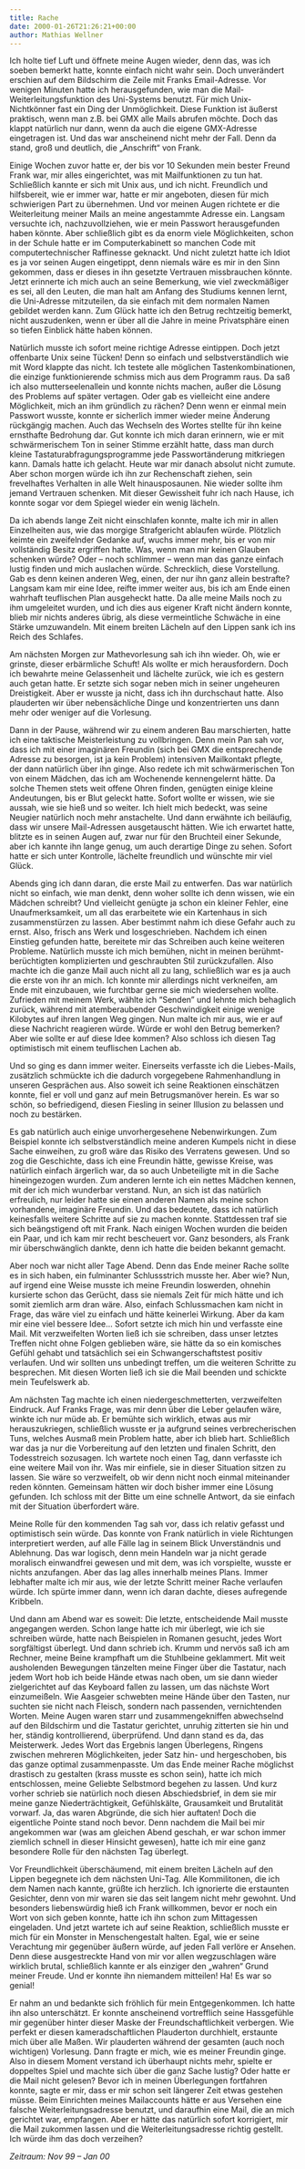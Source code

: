 ```yaml
---
title: Rache
date: 2000-01-26T21:26:21+00:00
author: Mathias Wellner
---
```

Ich holte tief Luft und öffnete meine Augen wieder, denn das, was ich soeben bemerkt hatte, konnte einfach nicht wahr sein. Doch unverändert erschien auf dem Bildschirm die Zeile mit Franks Email-Adresse. Vor wenigen Minuten hatte ich herausgefunden, wie man die Mail-Weiterleitungsfunktion des Uni-Systems benutzt. Für mich Unix-Nichtkönner fast ein Ding der Unmöglichkeit. Diese Funktion ist äußerst praktisch, wenn man z.B. bei GMX alle Mails abrufen möchte. Doch das klappt natürlich nur dann, wenn da auch die eigene GMX-Adresse eingetragen ist. Und das war anscheinend nicht mehr der Fall. Denn da stand, groß und deutlich, die „Anschrift“ von Frank.

Einige Wochen zuvor hatte er, der bis vor 10 Sekunden mein bester Freund Frank war, mir alles eingerichtet, was mit Mailfunktionen zu tun hat. Schließlich kannte er sich mit Unix aus, und ich nicht. Freundlich und hilfsbereit, wie er immer war, hatte er mir angeboten, diesen für mich schwierigen Part zu übernehmen. Und vor meinen Augen richtete er die Weiterleitung meiner Mails an meine angestammte Adresse ein. Langsam versuchte ich, nachzuvollziehen, wie er mein Passwort herausgefunden haben könnte. Aber schließlich gibt es da enorm viele Möglichkeiten, schon in der Schule hatte er im Computerkabinett so manchen Code mit computertechnischer Raffinesse geknackt. Und nicht zuletzt hatte ich Idiot es ja vor seinen Augen eingetippt, denn niemals wäre es mir in den Sinn gekommen, dass er dieses in ihn gesetzte Vertrauen missbrauchen könnte. Jetzt erinnerte ich mich auch an seine Bemerkung, wie viel zweckmäßiger es sei, all den Leuten, die man halt am Anfang des Studiums kennen lernt, die Uni-Adresse mitzuteilen, da sie einfach mit dem normalen Namen gebildet werden kann. Zum Glück hatte ich den Betrug rechtzeitig bemerkt, nicht auszudenken, wenn er über all die Jahre in meine Privatsphäre einen so tiefen Einblick hätte haben können.

Natürlich musste ich sofort meine richtige Adresse eintippen. Doch jetzt offenbarte Unix seine Tücken! Denn so einfach und selbstverständlich wie mit Word klappte das nicht. Ich testete alle möglichen Tastenkombinationen, die einzige funktionierende schmiss mich aus dem Programm raus. Da saß ich also mutterseelenallein und konnte nichts machen, außer die Lösung des Problems auf später vertagen. Oder gab es vielleicht eine andere Möglichkeit, mich an ihm gründlich zu rächen? Denn wenn er einmal mein Passwort wusste, konnte er sicherlich immer wieder meine Änderung rückgängig machen. Auch das Wechseln des Wortes stellte für ihn keine ernsthafte Bedrohung dar. Gut konnte ich mich daran erinnern, wie er mit schwärmerischem Ton in seiner Stimme erzählt hatte, dass man durch kleine Tastaturabfragungsprogramme jede Passwortänderung mitkriegen kann. Damals hatte ich gelacht. Heute war mir danach absolut nicht zumute. Aber schon morgen würde ich ihn zur Rechenschaft ziehen, sein frevelhaftes Verhalten in alle Welt hinausposaunen. Nie wieder sollte ihm jemand Vertrauen schenken. Mit dieser Gewissheit fuhr ich nach Hause, ich konnte sogar vor dem Spiegel wieder ein wenig lächeln.

Da ich abends lange Zeit nicht einschlafen konnte, malte ich mir in allen Einzelheiten aus, wie das morgige Strafgericht ablaufen würde. Plötzlich keimte ein zweifelnder Gedanke auf, wuchs immer mehr, bis er von mir vollständig Besitz ergriffen hatte. Was, wenn man mir keinen Glauben schenken würde? Oder – noch schlimmer – wenn man das ganze einfach lustig finden und mich auslachen würde. Schrecklich, diese Vorstellung. Gab es denn keinen anderen Weg, einen, der nur ihn ganz allein bestrafte? Langsam kam mir eine Idee, reifte immer weiter aus, bis ich am Ende einen wahrhaft teuflischen Plan ausgeheckt hatte. Da alle meine Mails noch zu ihm umgeleitet wurden, und ich dies aus eigener Kraft nicht ändern konnte, blieb mir nichts anderes übrig, als diese vermeintliche Schwäche in eine Stärke umzuwandeln. Mit einem breiten Lächeln auf den Lippen sank ich ins Reich des Schlafes.

Am nächsten Morgen zur Mathevorlesung sah ich ihn wieder. Oh, wie er grinste, dieser erbärmliche Schuft! Als wollte er mich herausfordern. Doch ich bewahrte meine Gelassenheit und lächelte zurück, wie ich es gestern auch getan hatte. Er setzte sich sogar neben mich in seiner ungeheuren Dreistigkeit. Aber er wusste ja nicht, dass ich ihn durchschaut hatte. Also plauderten wir über nebensächliche Dinge und konzentrierten uns dann mehr oder weniger auf die Vorlesung.

Dann in der Pause, während wir zu einem anderen Bau marschierten, hatte ich eine taktische Meisterleistung zu vollbringen. Denn mein Pan sah vor, dass ich mit einer imaginären Freundin (sich bei GMX die entsprechende Adresse zu besorgen, ist ja kein Problem) intensiven Mailkontakt pflegte, der dann natürlich über ihn ginge. Also redete ich mit schwärmerischen Ton von einem Mädchen, das ich am Wochenende kennengelernt hätte. Da solche Themen stets weit offene Ohren finden, genügten einige kleine Andeutungen, bis er Blut geleckt hatte. Sofort wollte er wissen, wie sie aussah, wie sie hieß und so weiter. Ich hielt mich bedeckt, was seine Neugier natürlich noch mehr anstachelte. Und dann erwähnte ich beiläufig, dass wir unsere Mail-Adressen ausgetauscht hätten. Wie ich erwartet hatte, blitzte es in seinen Augen auf, zwar nur für den Bruchteil einer Sekunde, aber ich kannte ihn lange genug, um auch derartige Dinge zu sehen. Sofort hatte er sich unter Kontrolle, lächelte freundlich und wünschte mir viel Glück.

Abends ging ich dann daran, die erste Mail zu entwerfen. Das war natürlich nicht so einfach, wie man denkt, denn woher sollte ich denn wissen, wie ein Mädchen schreibt? Und vielleicht genügte ja schon ein kleiner Fehler, eine Unaufmerksamkeit, um all das erarbeitete wie ein Kartenhaus in sich zusammenstürzen zu lassen. Aber bestimmt nahm ich diese Gefahr auch zu ernst. Also, frisch ans Werk und losgeschrieben. Nachdem ich einen Einstieg gefunden hatte, bereitete mir das Schreiben auch keine weiteren Probleme. Natürlich musste ich mich bemühen, nicht in meinen berühmt-berüchtigten komplizierten und geschraubten Stil zurückzufallen. Also machte ich die ganze Mail auch nicht all zu lang, schließlich war es ja auch die erste von ihr an mich. Ich konnte mir allerdings nicht verkneifen, am Ende mit einzubauen, wie furchtbar gerne sie mich wiedersehen wollte. Zufrieden mit meinem Werk, wählte ich &#8220;Senden&#8221; und lehnte mich behaglich zurück, während mit atemberaubender Geschwindigkeit einige wenige Kilobytes auf ihren langen Weg gingen. Nun malte ich mir aus, wie er auf diese Nachricht reagieren würde. Würde er wohl den Betrug bemerken? Aber wie sollte er auf diese Idee kommen? Also schloss ich diesen Tag optimistisch mit einem teuflischen Lachen ab.

Und so ging es dann immer weiter. Einerseits verfasste ich die Liebes-Mails, zusätzlich schmückte ich die dadurch vorgegebene Rahmenhandlung in unseren Gesprächen aus. Also soweit ich seine Reaktionen einschätzen konnte, fiel er voll und ganz auf mein Betrugsmanöver herein. Es war so schön, so befriedigend, diesen Fiesling in seiner Illusion zu belassen und noch zu bestärken.

Es gab natürlich auch einige unvorhergesehene Nebenwirkungen. Zum Beispiel konnte ich selbstverständlich meine anderen Kumpels nicht in diese Sache einweihen, zu groß wäre das Risiko des Verratens gewesen. Und so zog die Geschichte, dass ich eine Freundin hätte, gewisse Kreise, was natürlich einfach ärgerlich war, da so auch Unbeteiligte mit in die Sache hineingezogen wurden. Zum anderen lernte ich ein nettes Mädchen kennen, mit der ich mich wunderbar verstand. Nun, an sich ist das natürlich erfreulich, nur leider hatte sie einen anderen Namen als meine schon vorhandene, imaginäre Freundin. Und das bedeutete, dass ich natürlich keinesfalls weitere Schritte auf sie zu machen konnte. Stattdessen traf sie sich beängstigend oft mit Frank. Nach einigen Wochen wurden die beiden ein Paar, und ich kam mir recht bescheuert vor. Ganz besonders, als Frank mir überschwänglich dankte, denn ich hatte die beiden bekannt gemacht.

Aber noch war nicht aller Tage Abend. Denn das Ende meiner Rache sollte es in sich haben, ein fulminanter Schlussstrich musste her. Aber wie? Nun, auf irgend eine Weise musste ich meine Freundin loswerden, ohnehin kursierte schon das Gerücht, dass sie niemals Zeit für mich hätte und ich somit ziemlich arm dran wäre. Also, einfach Schlussmachen kam nicht in Frage, das wäre viel zu einfach und hätte keinerlei Wirkung. Aber da kam mir eine viel bessere Idee&#8230; Sofort setzte ich mich hin und verfasste eine Mail. Mit verzweifelten Worten ließ ich sie schreiben, dass unser letztes Treffen nicht ohne Folgen geblieben wäre, sie hätte da so ein komisches Gefühl gehabt und tatsächlich sei ein Schwangerschaftstest positiv verlaufen. Und wir sollten uns unbedingt treffen, um die weiteren Schritte zu besprechen. Mit diesen Worten ließ ich sie die Mail beenden und schickte mein Teufelswerk ab.

Am nächsten Tag machte ich einen niedergeschmetterten, verzweifelten Eindruck. Auf Franks Frage, was mir denn über die Leber gelaufen wäre, winkte ich nur müde ab. Er bemühte sich wirklich, etwas aus mir herauszukriegen, schließlich wusste er ja aufgrund seines verbrecherischen Tuns, welches Ausmaß mein Problem hatte, aber ich blieb hart. Schließlich war das ja nur die Vorbereitung auf den letzten und finalen Schritt, den Todesstreich sozusagen. Ich wartete noch einen Tag, dann verfasste ich eine weitere Mail von ihr. Was mir einfiele, sie in dieser Situation sitzen zu lassen. Sie wäre so verzweifelt, ob wir denn nicht noch einmal miteinander reden könnten. Gemeinsam hätten wir doch bisher immer eine Lösung gefunden. Ich schloss mit der Bitte um eine schnelle Antwort, da sie einfach mit der Situation überfordert wäre.

Meine Rolle für den kommenden Tag sah vor, dass ich relativ gefasst und optimistisch sein würde. Das konnte von Frank natürlich in viele Richtungen interpretiert werden, auf alle Fälle lag in seinem Blick Unverständnis und Ablehnung. Das war logisch, denn mein Handeln war ja nicht gerade moralisch einwandfrei gewesen und mit dem, was ich vorspielte, wusste er nichts anzufangen. Aber das lag alles innerhalb meines Plans. Immer lebhafter malte ich mir aus, wie der letzte Schritt meiner Rache verlaufen würde. Ich spürte immer dann, wenn ich daran dachte, dieses aufregende Kribbeln.

Und dann am Abend war es soweit: Die letzte, entscheidende Mail musste angegangen werden. Schon lange hatte ich mir überlegt, wie ich sie schreiben würde, hatte nach Beispielen in Romanen gesucht, jedes Wort sorgfältigst überlegt. Und dann schrieb ich. Krumm und nervös saß ich am Rechner, meine Beine krampfhaft um die Stuhlbeine geklammert. Mit weit ausholenden Bewegungen tänzelten meine Finger über die Tastatur, nach jedem Wort hob ich beide Hände etwas nach oben, um sie dann wieder zielgerichtet auf das Keyboard fallen zu lassen, um das nächste Wort einzumeißeln. Wie Aasgeier schwebten meine Hände über den Tasten, nur suchten sie nicht nach Fleisch, sondern nach passenden, vernichtenden Worten. Meine Augen waren starr und zusammengekniffen abwechselnd auf den Bildschirm und die Tastatur gerichtet, unruhig zitterten sie hin und her, ständig kontrollierend, überprüfend. Und dann stand es da, das Meisterwerk. Jedes Wort das Ergebnis langen Überlegens, Ringens zwischen mehreren Möglichkeiten, jeder Satz hin- und hergeschoben, bis das ganze optimal zusammenpasste. Um das Ende meiner Rache möglichst drastisch zu gestalten (krass musste es schon sein), hatte ich mich entschlossen, meine Geliebte Selbstmord begehen zu lassen. Und kurz vorher schrieb sie natürlich noch diesen Abschiedsbrief, in dem sie mir meine ganze Niederträchtigkeit, Gefühlskälte, Grausamkeit und Brutalität vorwarf. Ja, das waren Abgründe, die sich hier auftaten! Doch die eigentliche Pointe stand noch bevor. Denn nachdem die Mail bei mir angekommen war (was am gleichen Abend geschah, er war schon immer ziemlich schnell in dieser Hinsicht gewesen), hatte ich mir eine ganz besondere Rolle für den nächsten Tag überlegt.

Vor Freundlichkeit überschäumend, mit einem breiten Lächeln auf den Lippen begegnete ich dem nächsten Uni-Tag. Alle Kommilitonen, die ich dem Namen nach kannte, grüßte ich herzlich. Ich ignorierte die erstaunten Gesichter, denn von mir waren sie das seit langem nicht mehr gewohnt. Und besonders liebenswürdig hieß ich Frank willkommen, bevor er noch ein Wort von sich geben konnte, hatte ich ihn schon zum Mittagessen eingeladen. Und jetzt wartete ich auf seine Reaktion, schließlich musste er mich für ein Monster in Menschengestalt halten. Egal, wie er seine Verachtung mir gegenüber äußern würde, auf jeden Fall verlöre er Ansehen. Denn diese ausgestreckte Hand von mir vor allen wegzuschlagen wäre wirklich brutal, schließlich kannte er als einziger den „wahren“ Grund meiner Freude. Und er konnte ihn niemandem mitteilen! Ha! Es war so genial!

Er nahm an und bedankte sich fröhlich für mein Entgegenkommen. Ich hatte ihn also unterschätzt. Er konnte anscheinend vortrefflich seine Hassgefühle mir gegenüber hinter dieser Maske der Freundschaftlichkeit verbergen. Wie perfekt er diesen kameradschaftlichen Plauderton durchhielt, erstaunte mich über alle Maßen. Wir plauderten während der gesamten (auch noch wichtigen) Vorlesung. Dann fragte er mich, wie es meiner Freundin ginge. Also in diesem Moment verstand ich überhaupt nichts mehr, spielte er doppeltes Spiel und machte sich über die ganz Sache lustig? Oder hatte er die Mail nicht gelesen? Bevor ich in meinen Überlegungen fortfahren konnte, sagte er mir, dass er mir schon seit längerer Zeit etwas gestehen müsse. Beim Einrichten meines Mailaccounts hätte er aus Versehen eine falsche Weiterleitungsadresse benutzt, und daraufhin eine Mail, die an mich gerichtet war, empfangen. Aber er hätte das natürlich sofort korrigiert, mir die Mail zukommen lassen und die Weiterleitungsadresse richtig gestellt. Ich würde ihm das doch verzeihen?

_Zeitraum: Nov 99 &#8211; Jan 00_